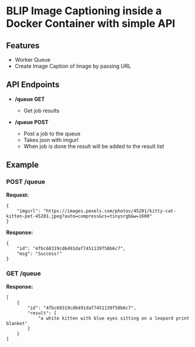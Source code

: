 # **BLIP Image Captioning inside a Docker Container with simple API**
## **Features**
- Worker Queue
- Create Image Caption of Image by passing URL

## **API Endpoints**
- **/queue GET**
    - Get job results

- **/queue POST**
    - Post a job to the queue
    - Takes json with imgurl
    - When job is done the result will be added to the result list

## Example

### **POST /queue**
**Request:**
```
{
    "imgurl": "https://images.pexels.com/photos/45201/kitty-cat-kitten-pet-45201.jpeg?auto=compress&cs=tinysrgb&w=1600"
}
```
**Response:**
```
{
    "id": "4fbc68319cd6491daf7451139f58b6c7",
    "msg": "Success!"
}
```
### **GET /queue**
**Response:**
```
[
    {
        "id": "4fbc68319cd6491daf7451139f58b6c7",
        "result": [
            "a white kitten with blue eyes sitting on a leopard print blanket"
        ]
    }
]
```
